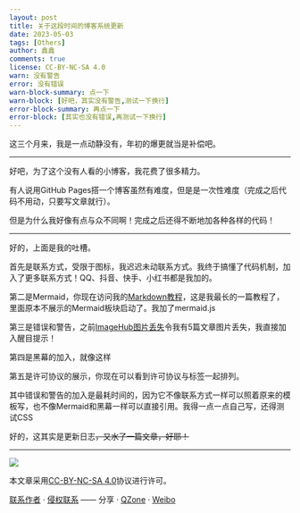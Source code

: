 ```yaml
---
layout: post
title: 关于这段时间的博客系统更新
date: 2023-05-03
tags: [Others]
author: 鑫鑫
comments: true
license: CC-BY-NC-SA 4.0
warn: 没有警告
error: 没有错误
warn-block-summary: 点一下
warn-block: [好吧，其实没有警告,测试一下换行]
error-block-summary: 再点一下
error-block: [其实也没有错误,再测试一下换行]
---
```


这三个月来，我是一点动静没有，年初的爆更就当是补偿吧。

---

好吧，为了这个没有人看的小博客，我花费了很多精力。

有人说用GitHub Pages搭一个博客虽然有难度，但是是一次性难度（完成之后代码不用动，只要写文章就行）。

但是为什么我好像有点与众不同啊！完成之后还得不断地加各种各样的代码！

---

好的，上面是我的吐槽。

首先是联系方式，受限于图标，我迟迟未动联系方式。我终于搞懂了代码机制，加入了更多联系方式！QQ、抖音、快手、小红书都是我加的。

第二是Mermaid，你现在访问我的[Markdown教程](/markdown)，这是我最长的一篇教程了，里面原本不展示的Mermaid板块启动了。我加了mermaid.js

第三是错误和警告，之前[ImageHub图片丢失](/imagehub)令我有5篇文章图片丢失，我直接加入醒目提示！

第四是黑幕的加入，<span class="heimu" title="你知道得太多了">就像这样</span>

第五是许可协议的展示，你现在可以看到许可协议与标签一起排列。

其中错误和警告的加入是最耗时间的，因为它不像联系方式一样可以照着原来的模板写，也不像Mermaid和黑幕一样可以直接引用。我得一点一点自己写，还得测试CSS

好的，这其实是更新日志~~，又水了一篇文章，好耶！~~

---

[![](https://licensebuttons.net/l/by-nc-sa/3.0/88x31.png)](https://creativecommons.org/licenses/by-nc-sa/4.0/)

本文章采用[CC-BY-NC-SA 4.0](https://creativecommons.org/licenses/by-nc-sa/4.0/)协议进行许可。

[联系作者](mailto:blog@xinxin2021.tk) · [侵权联系](mailto:tort@xinxin2021.tk) —— 分享 · [QZone](https://sns.qzone.qq.com/cgi-bin/qzshare/cgi_qzshare_onekey?url=https%3A%2F%2Fblog.xinxin2021.tk%2Fupdate-log-1%2F&title=%E5%85%B3%E4%BA%8E%E8%BF%99%E6%AE%B5%E6%97%B6%E9%97%B4%E7%9A%84%E5%8D%9A%E5%AE%A2%E7%B3%BB%E7%BB%9F%E6%9B%B4%E6%96%B0&site=%E9%91%AB%E5%8D%9A%E5%AE%A2%0D%0A) · [Weibo](https://service.weibo.com/share/share.php?url=https%3A%2F%2Fblog.xinxin2021.tk%2Fupdate-log-1%2F&count=1&title=%E5%85%B3%E4%BA%8E%E8%BF%99%E6%AE%B5%E6%97%B6%E9%97%B4%E7%9A%84%E5%8D%9A%E5%AE%A2%E7%B3%BB%E7%BB%9F%E6%9B%B4%E6%96%B0&language=zh_cn)
